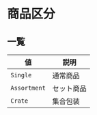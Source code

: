 

商品区分
====


一覧
--




| 値 | 説明 |
| --- | --- |
| `Single` | 通常商品 |
| `Assortment` | セット商品 |
| `Crate` | 集合包装 |



